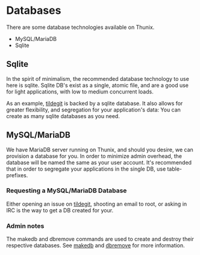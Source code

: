 # Databases

There are some database technologies available on Thunix.

* MySQL/MariaDB
* Sqlite

## Sqlite

In the spirit of minimalism, the recommended database technology to use here is sqlite.  Sqlite DB's exist as a single, atomic file, and are a good use for light applications, with low to medium concurrent loads.

As an example, [tildegit](https://tildegit.org) is backed by a sqlite database.  It also allows for greater flexibility, and segregation for your application's data:  You can create as many sqlite databases as you need.

## MySQL/MariaDB

We have MariaDB server running on Thunix, and should you desire, we can provision a database for you.  In order to minimize admin overhead, the database will be named the same as your user account.  It's recommended that in order to segregate your applications in the single DB, use table-prefixes.

### Requesting a MySQL/MariaDB Database

Either opening an issue on [tildegit](https://tildegit.org/thunix), shooting an email to root, or asking in IRC is the way to get a DB created for your.

### Admin notes

The makedb and dbremove commands are used to create and destroy their respective databases.  See [makedb](/wiki/makedb) and [dbremove](/wiki/dbremove) for more information.
